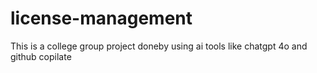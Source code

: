 # license-management

This is a college group project doneby using ai tools like chatgpt 4o and github copilate
